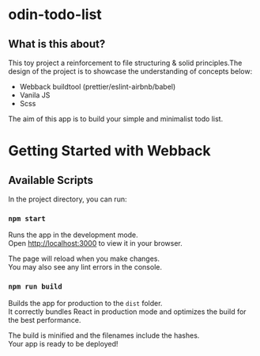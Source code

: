# odin-todo-list

## What is this about?

This toy project a reinforcement to file structuring & solid principles.The design of the project is to showcase the understanding of concepts below:

- Webback buildtool (prettier/eslint-airbnb/babel)
- Vanila JS
- Scss

The aim of this app is to build your simple and minimalist todo list.

# Getting Started with Webback

## Available Scripts

In the project directory, you can run:

### `npm start`

Runs the app in the development mode.\
Open [http://localhost:3000](http://localhost:3000) to view it in your browser.

The page will reload when you make changes.\
You may also see any lint errors in the console.

### `npm run build`

Builds the app for production to the `dist` folder.\
It correctly bundles React in production mode and optimizes the build for the best performance.

The build is minified and the filenames include the hashes.\
Your app is ready to be deployed!
